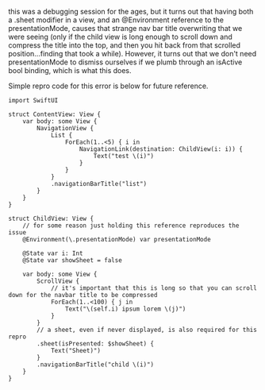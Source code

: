 this was a debugging session for the ages, but it turns out that having both
a .sheet modifier in a view, and an @Environment reference to the presentationMode,
causes that strange nav bar title overwriting that we were seeing (only if the child
view is long enough to scroll down and compress the title into the top, and then you
hit back from that scrolled position...finding that took a while). However, it turns
out that we don't need presentationMode to dismiss ourselves if we plumb through an
isActive bool binding, which is what this does.

Simple repro code for this error is below for future reference.

```
import SwiftUI

struct ContentView: View {
    var body: some View {
        NavigationView {
            List {
                ForEach(1..<5) { i in
                    NavigationLink(destination: ChildView(i: i)) {
                        Text("test \(i)")
                    }
                }
            }
            .navigationBarTitle("list")
        }
    }
}

struct ChildView: View {
    // for some reason just holding this reference reproduces the issue
    @Environment(\.presentationMode) var presentationMode

    @State var i: Int
    @State var showSheet = false

    var body: some View {
        ScrollView {
            // it's important that this is long so that you can scroll down for the navbar title to be compressed
            ForEach(1..<100) { j in
                Text("\(self.i) ipsum lorem \(j)")
            }
        }
        // a sheet, even if never displayed, is also required for this repro
        .sheet(isPresented: $showSheet) {
            Text("Sheet)")
        }
        .navigationBarTitle("child \(i)")
    }
}
```
